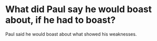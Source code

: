 # What did Paul say he would boast about, if he had to boast?

Paul said he would boast about what showed his weaknesses.
